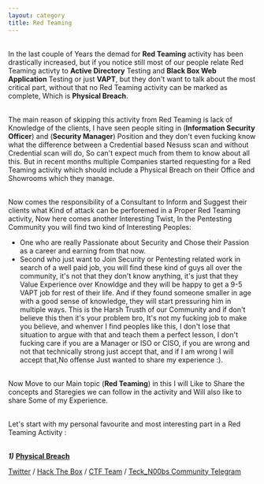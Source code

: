 ```yaml
---
layout: category
title: Red Teaming
---
```



<br>In the last couple of Years the demad for **Red Teaming** activity has been drastically increased, but if you notice still most of our people relate Red Teaming activty to **Active Directory** Testing and **Black Box Web Application** Testing or just **VAPT**, but they don't want to talk about the most critical part, without that no Red Teaming activity can be marked as complete, Which is **Physical Breach**.

<br>The main reason of skipping this activity from Red Teaming is lack of Knowledge of the clients, I have seen people siting in (**Information Security Officer**) and (**Security Manager**) Position and they don't even fucking know what the difference between a Credential based Nesuss scan and without Credential scan will do, So can't expect much from them to know about all this. But in recent months multiple Companies started requesting for a Red Teaming activity which should include a Physical Breach on their Office and Showrooms which they manage.

<br>Now comes the responsibility of a Consultant to Inform and Suggest their clients what Kind of attack can be perforemed in a Proper Red Teaming activity, Now here comes another Interesting Twist, In the Pentesting Community you will find two kind of Interesting Peoples:

  * One who are really Passionate about Security and Chose their Passion as a career and earning from that now.
  * Second who just want to Join Security or Pentesting related work in search of a well paid job, you will find these kind of guys all over the community, it's not that they don't know anything, it's just that they Value Experience over Knowldge and they will be happy to get a 9-5 VAPT job for rest of their life. And if they found someone smaller in age with a good sense of knowledge, they will start pressuring him in multiple ways. This is the Harsh Trusth of our Community and if don't believe this then it's your problem bro, It's not my fucking job to make you believe, and whenver I find peoples like this, I don't lose that situation to argue with that and teach them a perfect lesson, I don't fucking care if you are a Manager or ISO or CISO, if you are wrong and not that technically strong just accept that, and if I am wrong I will accept that,No offense Just wanted to share my experience :).
  
<br>Now Move to our Main topic (**Red Teaming**) in this I will Like to Share the concepts and Staregies we can follow in the activity and Will also like to share Some of my Experience.

<br>Let's start with my personal favourite and most interesting part in a Red Teaming Activity :


<br> _**1)**_ **[Physical Breach](https://teckk2.github.io/red%20teaming/2019/10/06/Physical-Breach.html)**


[Twitter](https://twitter.com/Teck__K2) / [Hack The Box](https://www.hackthebox.eu/profile/966) / [CTF Team](https://ctftime.org/team/20102) /
[Teck_N00bs Community Telegram](https://t.me/Teck_N00bs)

<script 
  src="https://www.hackthebox.eu/badge/966">
</script>
